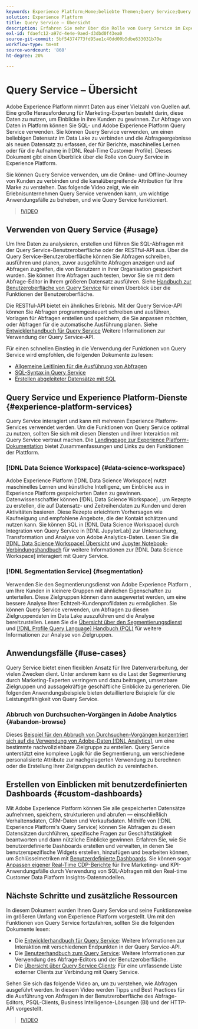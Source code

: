 ```yaml
---
keywords: Experience Platform;Home;beliebte Themen;Query Service;Query Service;Abfrage
solution: Experience Platform
title: Query Service – Übersicht
description: Erfahren Sie mehr über die Rolle von Query Service im Experience Platform.
exl-id: fdaefc12-a97d-4e4e-9aed-d3dbd0f43ea0
source-git-commit: 5bf54374773fd95ae1c40dd00b5dbe633031b70e
workflow-type: tm+mt
source-wordcount: '860'
ht-degree: 20%

---
```


# Query Service – Übersicht

Adobe Experience Platform nimmt Daten aus einer Vielzahl von Quellen auf. Eine große Herausforderung für Marketing-Experten besteht darin, diese Daten zu nutzen, um Einblicke in ihre Kunden zu gewinnen. Zur Abfrage von Daten in Platform können Sie SQL- und Adobe Experience Platform Query Service verwenden. Sie können Query Service verwenden, um einen beliebigen Datensatz im Data Lake zu verbinden und die Abfrageergebnisse als neuen Datensatz zu erfassen, der für Berichte, maschinelles Lernen oder für die Aufnahme in [!DNL Real-Time Customer Profile]. Dieses Dokument gibt einen Überblick über die Rolle von Query Service in Experience Platform.

Sie können Query Service verwenden, um die Online- und Offline-Journey von Kunden zu verbinden und die kanalübergreifende Attribution für Ihre Marke zu verstehen. Das folgende Video zeigt, wie ein Erlebnisunternehmen Query Service verwenden kann, um wichtige Anwendungsfälle zu beheben, und wie Query Service funktioniert.

>[!VIDEO](https://video.tv.adobe.com/v/29795?quality=12&learn=on)

## Verwenden von Query Service {#usage}

Um Ihre Daten zu analysieren, erstellen und führen Sie SQL-Abfragen mit der Query Service-Benutzeroberfläche oder der RESTful-API aus.
Über die Query Service-Benutzeroberfläche können Sie Abfragen schreiben, ausführen und planen, zuvor ausgeführte Abfragen anzeigen und auf Abfragen zugreifen, die von Benutzern in Ihrer Organisation gespeichert wurden. Sie können Ihre Abfragen auch testen, bevor Sie sie mit dem Abfrage-Editor in Ihrem größeren Datensatz ausführen. Siehe [Handbuch zur Benutzeroberfläche von Query Service](ui/overview.md) für einen Überblick über die Funktionen der Benutzeroberfläche.

Die RESTful-API bietet ein ähnliches Erlebnis. Mit der Query Service-API können Sie Abfragen programmgesteuert schreiben und ausführen, Vorlagen für Abfragen erstellen und speichern, die Sie anpassen möchten, oder Abfragen für die automatische Ausführung planen. Siehe [Entwicklerhandbuch für Query Service](api/getting-started.md) Weitere Informationen zur Verwendung der Query Service-API.

Für einen schnellen Einstieg in die Verwendung der Funktionen von Query Service wird empfohlen, die folgenden Dokumente zu lesen:

- [Allgemeine Leitlinien für die Ausführung von Abfragen](./best-practices/writing-queries.md)
- [SQL-Syntax in Query Service](./sql/syntax.md)
- [Erstellen abgeleiteter Datensätze mit SQL](./data-distiller/derived-datasets/create-derived-datasets-with-sql.md)

## Query Service und Experience Platform-Dienste {#experience-platform-services}

Query Service interagiert und kann mit mehreren Experience Platform-Services verwendet werden. Um die Funktionen von Query Service optimal zu nutzen, sollten Sie sich mit diesen Diensten und ihrer Interaktion mit Query Service vertraut machen. Die [Landingpage zur Experience Platform-Dokumentation](https://experienceleague.adobe.com/docs/experience-platform.html?lang=de) bietet Zusammenfassungen und Links zu den Funktionen der Plattform.

### [!DNL Data Science Workspace] {#data-science-workspace}

Adobe Experience Platform [!DNL Data Science Workspace] nutzt maschinelles Lernen und künstliche Intelligenz, um Einblicke aus in Experience Platform gespeicherten Daten zu gewinnen. Datenwissenschaftler können [!DNL Data Science Workspace] , um Rezepte zu erstellen, die auf Datensatz- und Zeitreihendaten zu Kunden und deren Aktivitäten basieren. Diese Rezepte erleichtern Vorhersagen wie Kaufneigung und empfohlene Angebote, die der Kontakt schätzen und nutzen kann. Sie können SQL in [!DNL Data Science Workspace] durch Integration von Query Service in [!DNL JupyterLab] zur Untersuchung, Transformation und Analyse von Adobe Analytics-Daten. Lesen Sie die [[!DNL Data Science Workspace] Übersicht](../data-science-workspace/home.md) und [Jupyter Notebook-Verbindungshandbuch](./clients/jupyter-notebook.md) für weitere Informationen zur [!DNL Data Science Workspace] interagiert mit Query Service.

### [!DNL Segmentation Service] {#segmentation}

Verwenden Sie den Segmentierungsdienst von Adobe Experience Platform , um Ihre Kunden in kleinere Gruppen mit ähnlichen Eigenschaften zu unterteilen. Diese Zielgruppen können dann ausgewertet werden, um eine bessere Analyse Ihrer Echtzeit-Kundenprofildaten zu ermöglichen. Sie können Query Service verwenden, um Abfragen zu diesen Zielgruppendaten im Data Lake auszuführen und die Analyse bereitzustellen. Lesen Sie die [Übersicht über den Segmentierungsdienst](../segmentation/home.md) und [[!DNL Profile Query Language] Handbuch (PQL)](../segmentation/pql/overview.md) für weitere Informationen zur Analyse von Zielgruppen.

## Anwendungsfälle {#use-cases}

Query Service bietet einen flexiblen Ansatz für Ihre Datenverarbeitung, der vielen Zwecken dient. Unter anderem kann es die Last der Segmentierung durch Marketing-Experten verringern und dazu beitragen, umsetzbare Zielgruppen und aussagekräftige geschäftliche Einblicke zu generieren. Die folgenden Anwendungsbeispiele bieten detailliertere Beispiele für die Leistungsfähigkeit von Query Service.

### Abbruch von Durchsuchen-Vorgängen in Adobe Analytics {#abandon-browse}

Dieses [Beispiel für den Abbruch von Durchsuchen-Vorgängen konzentriert sich auf die Verwendung von Adobe-Daten [!DNL Analytics]](./use-cases/abandoned-browse.md), um eine bestimmte nachvollziehbare Zielgruppe zu erstellen. Query Service unterstützt eine komplexe Logik für die Segmentierung, um verschiedene personalisierte Attribute zur nachgelagerten Verwendung zu berechnen oder die Erstellung Ihrer Zielgruppen deutlich zu vereinfachen.

## Erstellen von Einblicken mit benutzerdefinierten Dashboards {#custom-dashboards}

Mit Adobe Experience Platform können Sie alle gespeicherten Datensätze aufnehmen, speichern, strukturieren und abrufen — einschließlich Verhaltensdaten, CRM-Daten und Verkaufsdaten. Mithilfe von [!DNL Experience Platform's Query Service] können Sie Abfragen zu diesen Datensätzen durchführen, spezifische Fragen zur Geschäftstätigkeit beantworten und dann nützliche Einblicke gewinnen. Erfahren Sie, wie Sie benutzerdefinierte Dashboards erstellen und verwalten, in denen Sie benutzerspezifische Widgets erstellen, hinzufügen und bearbeiten können, um Schlüsselmetriken mit [Benutzerdefinierte Dashboards](../dashboards/user-defined-dashboards.md). Sie können sogar [Anpassen eigener Real-Time CDP-Berichte](../dashboards/cdp-insights-data-model.md) für Ihre Marketing- und KPI-Anwendungsfälle durch Verwendung von SQL-Abfragen mit den Real-time Customer Data Platform Insights-Datenmodellen.

## Nächste Schritte und zusätzliche Ressourcen

In diesem Dokument wurden Ihnen Query Service und seine Funktionsweise im größeren Umfang von Experience Platform vorgestellt. Um mit den Funktionen von Query Service fortzufahren, sollten Sie die folgenden Dokumente lesen:

- Die [Entwicklerhandbuch für Query Service](api/getting-started.md): Weitere Informationen zur Interaktion mit verschiedenen Endpunkten in der Query Service-API.
- Die [Benutzerhandbuch zum Query Service](ui/overview.md): Weitere Informationen zur Verwendung des Abfrage-Editors und der Benutzeroberfläche.
- Die [Übersicht über Query Service Clients](clients/overview.md): Für eine umfassende Liste externer Clients zur Verbindung mit Query Service.

Sehen Sie sich das folgende Video an, um zu verstehen, wie Abfragen ausgeführt werden. In diesem Video werden Tipps und Best Practices für die Ausführung von Abfragen in der Benutzeroberfläche des Abfrage-Editors, PSQL-Clients, Business Intelligence-Lösungen (BI) und der HTTP-API vorgestellt.

>[!VIDEO](https://video.tv.adobe.com/v/29811?quality=12&learn=on)
